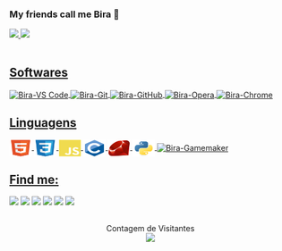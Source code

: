 ### My friends call me Bira 👋

<div align: "center">
  <a href="https://github.com/BiraBalaZ">
  <img height="170em" src="https://github-readme-stats.vercel.app/api?username=birabalaz&show_icons=true&theme=dracula&include_all_commits=true&count_private=true&borders=false"/>
  <img height="170em" src="https://github-readme-stats.vercel.app/api/top-langs/?username=birabalaz&layout=compact&langs_count=8&theme=dracula&hide_&card_width=400"/>
</div>
  
  <div style="display: inline_block"><br>
  
  ## Softwares
  

  <!--<img align="center" alt="Bira-SonyVegas" height="30" width="30"  src="https://user-images.githubusercontent.com/85596186/197551413-db533b4a-ca13-465b-8e84-eede970f1808.png" /> -->
  <img align="center" alt="Bira-VS Code" height="30" width="40"  src="https://cdn.jsdelivr.net/gh/devicons/devicon/icons/vscode/vscode-original.svg" />
  <img align="center" alt="Bira-Git"     height="30" width="40"  src="https://cdn.jsdelivr.net/gh/devicons/devicon/icons/git/git-original.svg" />
  <img align="center" alt="Bira-GitHub"  height="30" width="30" src="https://user-images.githubusercontent.com/85596186/197550500-e095478b-f97b-43d1-9df1-02718e3ba928.png" />
  <img align="center" alt="Bira-Opera"   height="30"   width="40"  src="https://cdn.jsdelivr.net/gh/devicons/devicon/icons/opera/opera-original.svg"/>
  <img align="center" alt="Bira-Chrome"  height="30"   width="40"  src="https://cdn.jsdelivr.net/gh/devicons/devicon/icons/chrome/chrome-original.svg"/>
  <!--<img align="center" alt="Bira-Linux"  height="30"   width="40" src="https://cdn.jsdelivr.net/gh/devicons/devicon/icons/linux/linux-original.svg" />
  <img align="center" alt="Bira-MySQL" height="30" width="40"  src="https://cdn.jsdelivr.net/gh/devicons/devicon/icons/mysql/mysql-original-wordmark.svg">-->
 
 ## Linguagens
 
  <img align="center" alt="Bira-HTML" height="30" width="40" src="https://raw.githubusercontent.com/devicons/devicon/master/icons/html5/html5-original.svg">
  <img align="center" alt="Bira-CSS" height="30" width="40" src="https://raw.githubusercontent.com/devicons/devicon/master/icons/css3/css3-original.svg">
  <img align="center" alt="Bira-Js" height="30" width="40" src="https://raw.githubusercontent.com/devicons/devicon/master/icons/javascript/javascript-plain.svg">
  <!--<img align="center" alt="Bira-TypeScript" height="30" width="40" src="https://cdn.jsdelivr.net/gh/devicons/devicon/icons/typescript/typescript-original.svg" />-->
  <img align="center" alt="Bira-C" height="30" width="40" src="https://raw.githubusercontent.com/devicons/devicon/master/icons/c/c-original.svg">
  <!--<img align="center" alt="Bira-C#" height="30" width="40"  src="https://cdn.jsdelivr.net/gh/devicons/devicon/icons/csharp/csharp-original.svg">-->
  <img align="center" alt="Bira-Ruby" height="30" width="40" src="https://raw.githubusercontent.com/devicons/devicon/master/icons/ruby/ruby-original.svg">
  <img align="center" alt="Bira-Python" height="30" width="40" src="https://raw.githubusercontent.com/devicons/devicon/master/icons/python/python-original.svg">
  <img align="center" alt="Bira-Gamemaker" height="30" width="40" src="https://coal.gamemaker.io/sites/5d75794b3c84c70006700381/theme/images/svg/logomark.svg">
  <!--<img align="center" alt="Bira-Java" height="30" width="40"  src="https://cdn.jsdelivr.net/gh/devicons/devicon/icons/java/java-original.svg">-->
</div>
  
  ## Find me:
  
<div>
	<a target="_blank" href= "https://linktr.ee/birabalaz"> <img src="https://img.shields.io/badge/linktree-39E09B?style=for-the-badge&logo=linktree&logoColor=white"></a>
	<a target="_blank" href= "https://www.instagram.com/eriick.monteiro/"> <img src="https://img.shields.io/badge/-Instagram-%23E4405F?style=for-the-badge&logo=instagram&logoColor=white"></a>
	<a target="_blank" href= "https://birabalaz.itch.io/"> <img src="https://img.shields.io/badge/Itch.io-FA5C5C?style=for-the-badge&logo=itchdotio&logoColor=white"></a>
	<a target="_blank" href= "https://www.linkedin.com/in/erick-monteiro-anjos-328b351b6/"> <img src="https://img.shields.io/badge/-LinkedIn-%230077B5?style=for-the-badge&logo=linkedin&logoColor=white"></a>
	<a target="_blank" href= "https://www.reddit.com/user/BiraBalaZ"> <img src="https://img.shields.io/badge/Reddit-FF4500?style=for-the-badge&logo=reddit&logoColor=white=for-the-badge&logo=gmail&logoColor=white"></a>
	<a target="_blank" href= "https://www.buymeacoffee.com/erickmonteiro"> <img src="https://img.shields.io/badge/Buy%20Me%20a%20Coffee-yellow?style=for-the-badge&logo=buy-me-a-coffe&logoColor=black=for-the-badge&logo=gmail&logoColor=black"></a>	
</div>

##

<p align="center"> 
  Contagem de Visitantes<br>
  <img src="https://profile-counter.glitch.me/birabalaz/count.svg" />
</p>
